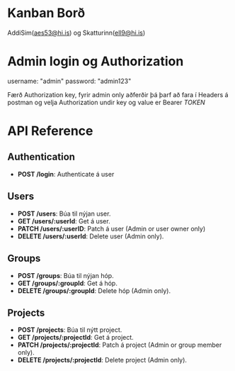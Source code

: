 # Kanban Borð

AddiSim(aes53@hi.is) og Skatturinn(ell9@hi.is)

# Admin login og Authorization

username: "admin"
password: "admin123"

Færð Authorization key, fyrir admin only aðferðir þá þarf að fara í Headers á postman og velja Authorization undir key og value er Bearer _TOKEN_

# API Reference

## Authentication

- **POST /login**: Authenticate á user

## Users

- **POST /users**: Búa til nýjan user.
- **GET /users/:userId**: Get á user.
- **PATCH /users/:userID**: Patch á user (Admin or user owner only)
- **DELETE /users/:userId**: Delete user (Admin only).

## Groups

- **POST /groups**: Búa til nýjan hóp.
- **GET /groups/:groupId**: Get á hóp.
- **DELETE /groups/:groupId**: Delete hóp (Admin only).

## Projects

- **POST /projects**: Búa til nýtt project.
- **GET /projects/:projectId**: Get á project.
- **PATCH /projects/:projectId**: Patch á project (Admin or group member only).
- **DELETE /projects/:projectId**: Delete project (Admin only).
